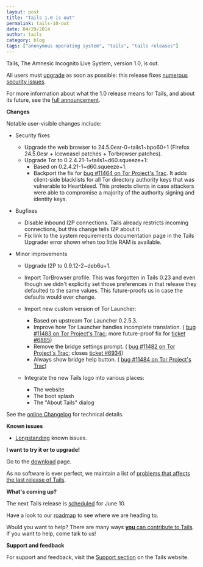 ```yaml
---
layout: post
title: "Tails 1.0 is out"
permalink: tails-10-out
date: 04/29/2014
author: tails
category: blog
tags: ["anonymous operating system", "tails", "tails releases"]
---
```


Tails, The Amnesic Incognito Live System, version 1.0, is out.

All users must [upgrade](https://tails.boum.org/doc/first_steps/upgrade/) as soon as possible: this release fixes [numerous security issues](https://tails.boum.org/security/Numerous_security_holes_in_0.23/).

For more information about what the 1.0 release means for Tails, and about its future, see the [full announcement](https://tails.boum.org/news/version_1.0/).

**Changes**

Notable user-visible changes include:

- Security fixes
  - Upgrade the web browser to 24.5.0esr-0+tails1~bpo60+1 (Firefox 24.5.0esr + Iceweasel patches + Torbrowser patches).
  - Upgrade Tor to 0.2.4.21-1+tails1~d60.squeeze+1:
    - Based on 0.2.4.21-1~d60.squeeze+1.
    - Backport the fix for [bug #11464 on Tor Project's Trac](https://trac.torproject.org/projects/tor/ticket/11464). It adds client-side blacklists for all Tor directory authority keys that was vulnerable to Heartbleed. This protects clients in case attackers were able to compromise a majority of the authority signing and identity keys.

- Bugfixes
  - Disable inbound I2P connections. Tails already restricts incoming connections, but this change tells I2P about it.
  - Fix link to the system requirements documentation page in the Tails Upgrader error shown when too little RAM is available.

- Minor improvements
  - Upgrade I2P to 0.9.12-2~deb6u+1.
  - Import TorBrowser profile. This was forgotten in Tails 0.23 and even though we didn't explicitly set those preferences in that release they defaulted to the same values. This future-proofs us in case the defaults would ever change.
  - Import new custom version of Tor Launcher:
    - Based on upstream Tor Launcher 0.2.5.3.
    - Improve how Tor Launcher handles incomplete translation. ( [bug #11483 on Tor Project's Trac](https://trac.torproject.org/projects/tor/ticket/11483); more future-proof fix for [ticket #6885](https://labs.riseup.net/code/issues/6885))
    - Remove the bridge settings prompt. ( [bug #11482 on Tor Project's Trac](https://trac.torproject.org/projects/tor/ticket/11482); closes [ticket #6934](https://labs.riseup.net/code/issues/6934))
    - Always show bridge help button. ( [bug #11484 on Tor Project's Trac](https://trac.torproject.org/projects/tor/ticket/11484))

  - Integrate the new Tails logo into various places:
    - The website
    - The boot splash
    - The "About Tails" dialog

See the [online Changelog](https://git-tails.immerda.ch/tails/plain/debian/changelog) for technical details.

**Known issues**

- [Longstanding](https://tails.boum.org/support/known_issues/) known issues.

**I want to try it or to upgrade!**

Go to the [download](https://tails.boum.org/download/) page.

As no software is ever perfect, we maintain a list of [problems that affects the last release of Tails](https://tails.boum.org/support/known_issues/).

**What's coming up?**

The next Tails release is [scheduled](https://tails.boum.org/contribute/calendar/) for June 10.

Have a look to our [roadmap](https://labs.riseup.net/code/projects/tails/roadmap/) to see where we are heading to.

Would you want to help? There are many ways [**you** can contribute to Tails](https://tails.boum.org/contribute/). If you want to help, come talk to us!

**Support and feedback**

For support and feedback, visit the [Support section](https://tails.boum.org/support/) on the Tails website.

